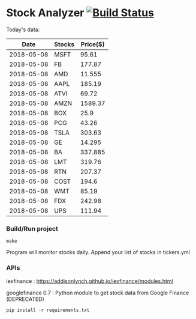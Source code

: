 # Stock Analyzer [![Build Status](https://travis-ci.org/ogoyal/StockAnalyzer.svg?branch=master)](https://travis-ci.org/ogoyal/StockAnalyzer)

Today's data:

| Date| Stocks| Price($) | 
| --- | --- | ---  | 
| 2018-05-08| MSFT| 95.61 | 
| 2018-05-08| FB| 177.87 | 
| 2018-05-08| AMD| 11.555 | 
| 2018-05-08| AAPL| 185.19 | 
| 2018-05-08| ATVI| 69.72 | 
| 2018-05-08| AMZN| 1589.37 | 
| 2018-05-08| BOX| 25.9 | 
| 2018-05-08| PCG| 43.26 | 
| 2018-05-08| TSLA| 303.63 | 
| 2018-05-08| GE| 14.295 | 
| 2018-05-08| BA| 337.885 | 
| 2018-05-08| LMT| 319.76 | 
| 2018-05-08| RTN| 207.37 | 
| 2018-05-08| COST| 194.6 | 
| 2018-05-08| WMT| 85.19 | 
| 2018-05-08| FDX| 242.98 | 
| 2018-05-08| UPS| 111.94 | 

### Build/Run project

```
make
```

Program will monitor stocks daily. Append your list of stocks in tickers.yml

### APIs
iexfinance : https://addisonlynch.github.io/iexfinance/modules.html

googlefinance 0.7 : Python module to get stock data from Google Finance (DEPRECATED)

```
pip install -r requirements.txt
```
